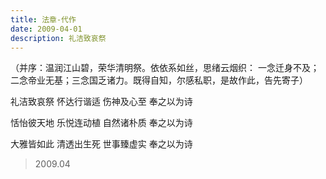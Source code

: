 ```yaml
---
title: 法章-代作
date: 2009-04-01
description: 礼洁致哀祭
---
```


（并序：温润江山碧，荣华清明祭。依依系如丝，思绪云烟织： 一念迁身不及； 二念帝业无基；三念国乏诸力。既得自知，尔感私职，是故作此，告先寄子）

礼洁致哀祭
怀达行谐适
伤神及心至
奉之以为诗

恬怡彼天地
乐悦连动植
自然诸朴质
奉之以为诗

大雅皆如此
清透出生死
世事臻虚实
奉之以为诗

> 2009.04